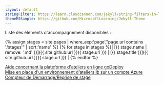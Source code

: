 ```yaml
---
layout: default
stringFilters: https://learn.cloudcannon.com/jekyll/string-filters-in-liquid
themeMSSample: https://github.com/MicrosoftLearning/Jekyll-Theme
---
```

Liste des éléments d'accompagnement disponibles :  

{% assign stages = site.pages | where_exp:'page',"page.url contains '/stages'" | sort:'name' %}
{% for stage in stages  %}| [{{ stage.name | remove: '.md' }}]({{ site.github.url }}{{ stage.url }}) | [{{ stage.title }}]({{ site.github.url }}{{ stage.url }}) |
{% endfor %}

[Aide concernant la plateforme d'ateliers en ligne goDeploy](https://github.com/renaudwangler/ib/blob/master/extra/goDeployDoc.md#plateforme-godeploy)  
[Mise en place d'un environnement d'ateliers ib sur un compte Azure](https://github.com/renaudwangler/ib/blob/master/extra/ibAzureLabs.md#mise-en-place-dun-environnement-dateliers-ib-sur-un-compte-azure)  
[Compteur de Démarrage/Reprise de stage](chrono.html)  
